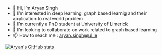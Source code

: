 - 👋 Hi, I’m Aryan Singh
- 👀 I’m interested in deep learning, graph based learnig and their application to real world problem
- 🌱 I’m currently a PhD student at University of Limerick
- 💞️ I’m looking to collaborate on work related to graph based learning
- 📫 How to reach me : aryan.singh@ul.ie 

[![Aryan's GitHub stats](https://github-readme-stats.vercel.app/api?username=aryan-at-ul&show_icons=true&theme=highcontrast&count_private=true&&hide=prs,contribs)](https://github.com/anuraghazra/github-readme-stats)


<!---
aryan-at-ul/aryan-at-ul is a ✨ special ✨ repository because its `README.md` (this file) appears on your GitHub profile.
You can click the Preview link to take a look at your changes.
--->
